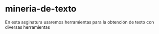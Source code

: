 # mineria-de-texto
En esta asginatura usaremos herramientas para la obtención de texto con diversas herramientas
